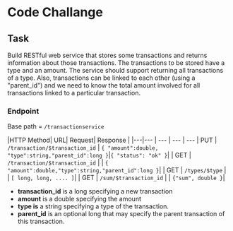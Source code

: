 # Code Challange

## Task

Build RESTful web service that stores some transactions and returns information about those transactions.
The transactions to be stored have a type and an amount. The service should support returning all transactions of a type. Also, transactions can be linked to each other (using a "parent_id") and we need to know the total amount involved for all transactions linked to a particular transaction.

### Endpoint

Base path = `/transactionservice`

|HTTP Method| URL| Request| Response |
|---|--- | --- | --- | --- 
| PUT | `/transaction/$transaction_id` | `{ "amount":double, "type":string,"parent_id":long }`|`{ "status": "ok" }`|
| GET | `/transaction/$transaction_id` | | `{ "amount":double,"type":string,"parent_id":long }`| 
| GET | `/types/$type` | | `[ long, long, .... ]`|
| GET | `/sum/$transaction_id` | | `{"sum", double }`|

* **transaction_id** is a long specifying a new transaction
* **amount** is a double specifying the amount
* **type is** a string specifying a type of the transaction.
* **parent_id** is an optional long that may specify the parent transaction of this transaction.


